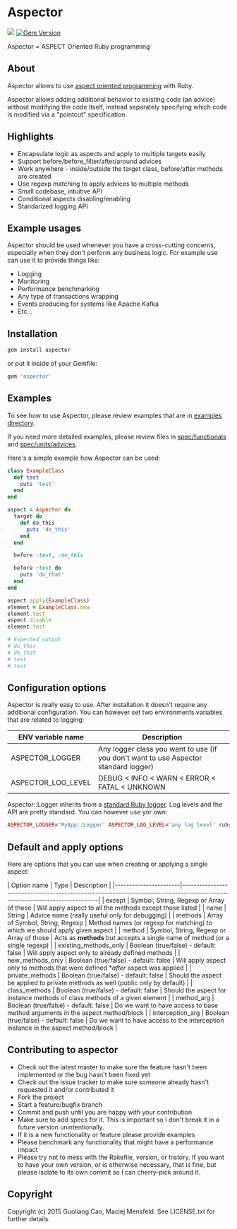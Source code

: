 # Aspector

[<img src="https://secure.travis-ci.org/gcao/aspector.png" />](http://travis-ci.org/gcao/aspector) [![Gem Version](https://badge.fury.io/rb/aspector.svg)](http://badge.fury.io/rb/aspector)

Aspector = ASPECT Oriented Ruby programming

## About

Aspector allows to use [aspect oriented programming](https://en.wikipedia.org/wiki/Aspect-oriented_programming) with Ruby.

Aspector allows adding additional behavior to existing code (an advice) without modifying the code itself, instead separately specifying which code is modified via a "pointcut" specification.

## Highlights

* Encapsulate logic as aspects and apply to multiple targets easily
* Support before/before_filter/after/around advices
* Work anywhere - inside/outside the target class, before/after methods are created
* Use regexp matching to apply advices to multiple methods
* Small codebase, intuitive API
* Conditional aspects disabling/enabling
* Standarized logging API


## Example usages

Aspector should be used whenever you have a cross-cutting concerns, especially when they don't perform any business logic. For example use can use it to provide things like:

* Logging
* Monitoring
* Performance benchmarking
* Any type of transactions wrapping
* Events producing for systems like Apache Kafka
* Etc...

## Installation

```bash
gem install aspector
```

or put it inside of your Gemfile:

```bash
gem 'aspector'
```

## Examples

To see how to use Aspector, please review examples that are in [examples directory](examples/).

If you need more detailed examples, please review files in [spec/functionals](spec/functionals) and [spec/units/advices](spec/units/advices).

Here's a simple example how Aspector can be used:

```ruby
class ExampleClass
  def test
    puts 'test'
  end
end

aspect = Aspector do
  target do
    def do_this
      puts 'do_this'
    end
  end

  before :test, :do_this

  before :test do
    puts 'do_that'
  end
end

aspect.apply(ExampleClass)
element = ExampleClass.new
element.test
aspect.disable
element.test

# Expected output
# do_this
# do_that
# test
# test
```

## Configuration options

Aspector is really easy to use. After installation it doesn't require any additional configuration. You can however set two environments variables that are related to logging:

| ENV variable name  | Description                                                                          |
|--------------------|--------------------------------------------------------------------------------------|
| ASPECTOR_LOGGER    | Any logger class you want to use (if you don't want to use Aspector standard logger) |
| ASPECTOR_LOG_LEVEL | DEBUG < INFO < WARN < ERROR < FATAL < UNKNOWN                                        |

Aspector::Logger inherits from a [standard Ruby logger](http://ruby-doc.org/stdlib-2.2.0/libdoc/logger/rdoc/Logger.html). Log levels and the API are pretty standard. You can however use yor own:

```ruby
ASPECTOR_LOGGER='MyApp::Logger' ASPECTOR_LOG_LEVEL='any log level' ruby aspected_stuff.rb
```

## Default and apply options

Here are options that you can use when creating or applying a single aspect:

| Option name           | Type                                     | Description                                                                       |
|-----------------------|------------------------------------------------------------------------------------------------------------------------------|
| except                | Symbol, String, Regexp or Array of those | Will apply aspect to all the methods except those listed                          |
| name                  | String                                   | Advice name (really useful only for debugging)                                    |
| methods               | Array of Symbol, String, Regexp          | Method names (or regexp for matching) to which we should apply given aspect       |
| method                | Symbol, String, Regexp or Array of those | Acts as **methods** but accepts a single name of method (or a single regexp)      |
| existing_methods_only | Boolean (true/false) - default: false    | Will apply aspect only to already defined methods                                 |
| new_methods_only      | Boolean (true/false) - default: false    | Will apply aspect only to methods that were defined **after* aspect was applied   |
| private_methods       | Boolean (true/false) - default: false    | Should the aspect be applied to private methods as well (public only by default)  |
| class_methods         | Boolean (true/false) - default: false    | Should the aspect for instance methods of class methods of a given element        |
| method_arg            | Boolean (true/false) - default: false    | Do we want to have access to base method arguments in the aspect method/block     |
| interception_arg      | Boolean (true/false) - default: false    | Do we want to have access to the interception instance in the aspect method/block |

## Contributing to aspector

* Check out the latest master to make sure the feature hasn't been implemented or the bug hasn't been fixed yet
* Check out the issue tracker to make sure someone already hasn't requested it and/or contributed it
* Fork the project
* Start a feature/bugfix branch
* Commit and push until you are happy with your contribution
* Make sure to add specs for it. This is important so I don't break it in a future version unintentionally.
* If it is a new functionality or feature please provide examples
* Please benchmark any functionality that might have a performance impact
* Please try not to mess with the Rakefile, version, or history. If you want to have your own version, or is otherwise necessary, that is fine, but please isolate to its own commit so I can cherry-pick around it.

## Copyright

Copyright (c) 2015 Guoliang Cao, Maciej Mensfeld. See LICENSE.txt for further details.
